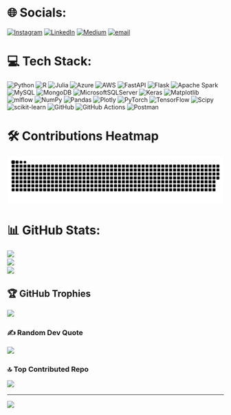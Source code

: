 
# 🌐 Socials:
[![Instagram](https://img.shields.io/badge/Instagram-%23E4405F.svg?logo=Instagram&logoColor=white)](https://instagram.com/mohiteprathamesh77) [![LinkedIn](https://img.shields.io/badge/LinkedIn-%230077B5.svg?logo=linkedin&logoColor=white)](https://linkedin.com/in/prathameshmohite96) [![Medium](https://img.shields.io/badge/Medium-12100E?logo=medium&logoColor=white)](https://medium.com/@prathamesh-mohite96) [![email](https://img.shields.io/badge/Email-D14836?logo=gmail&logoColor=white)](mailto:prathamesh.mohite96@gmail.com) 

# 💻 Tech Stack:
![Python](https://img.shields.io/badge/python-3670A0?style=for-the-badge&logo=python&logoColor=ffdd54) ![R](https://img.shields.io/badge/r-%23276DC3.svg?style=for-the-badge&logo=r&logoColor=white) ![Julia](https://img.shields.io/badge/-Julia-9558B2?style=for-the-badge&logo=julia&logoColor=white) ![Azure](https://img.shields.io/badge/azure-%230072C6.svg?style=for-the-badge&logo=microsoftazure&logoColor=white) ![AWS](https://img.shields.io/badge/AWS-%23FF9900.svg?style=for-the-badge&logo=amazon-aws&logoColor=white) ![FastAPI](https://img.shields.io/badge/FastAPI-005571?style=for-the-badge&logo=fastapi) ![Flask](https://img.shields.io/badge/flask-%23000.svg?style=for-the-badge&logo=flask&logoColor=white) ![Apache Spark](https://img.shields.io/badge/Apache%20Spark-FDEE21?style=for-the-badge&logo=apachespark&logoColor=black) ![MySQL](https://img.shields.io/badge/mysql-4479A1.svg?style=for-the-badge&logo=mysql&logoColor=white) ![MongoDB](https://img.shields.io/badge/MongoDB-%234ea94b.svg?style=for-the-badge&logo=mongodb&logoColor=white) ![MicrosoftSQLServer](https://img.shields.io/badge/Microsoft%20SQL%20Server-CC2927?style=for-the-badge&logo=microsoft%20sql%20server&logoColor=white) ![Keras](https://img.shields.io/badge/Keras-%23D00000.svg?style=for-the-badge&logo=Keras&logoColor=white) ![Matplotlib](https://img.shields.io/badge/Matplotlib-%23ffffff.svg?style=for-the-badge&logo=Matplotlib&logoColor=black) ![mlflow](https://img.shields.io/badge/mlflow-%23d9ead3.svg?style=for-the-badge&logo=numpy&logoColor=blue) ![NumPy](https://img.shields.io/badge/numpy-%23013243.svg?style=for-the-badge&logo=numpy&logoColor=white) ![Pandas](https://img.shields.io/badge/pandas-%23150458.svg?style=for-the-badge&logo=pandas&logoColor=white) ![Plotly](https://img.shields.io/badge/Plotly-%233F4F75.svg?style=for-the-badge&logo=plotly&logoColor=white) ![PyTorch](https://img.shields.io/badge/PyTorch-%23EE4C2C.svg?style=for-the-badge&logo=PyTorch&logoColor=white) ![TensorFlow](https://img.shields.io/badge/TensorFlow-%23FF6F00.svg?style=for-the-badge&logo=TensorFlow&logoColor=white) ![Scipy](https://img.shields.io/badge/SciPy-%230C55A5.svg?style=for-the-badge&logo=scipy&logoColor=%white) ![scikit-learn](https://img.shields.io/badge/scikit--learn-%23F7931E.svg?style=for-the-badge&logo=scikit-learn&logoColor=white) ![GitHub](https://img.shields.io/badge/github-%23121011.svg?style=for-the-badge&logo=github&logoColor=white) ![GitHub Actions](https://img.shields.io/badge/github%20actions-%232671E5.svg?style=for-the-badge&logo=githubactions&logoColor=white) ![Postman](https://img.shields.io/badge/Postman-FF6C37?style=for-the-badge&logo=postman&logoColor=white)

# 🛠️ Contributions Heatmap
<picture>
  <source media="(prefers-color-scheme: dark)" srcset="https://raw.githubusercontent.com/mohiteprathamesh1996/mohiteprathamesh1996/output/github-snake-dark.svg" />
  <source media="(prefers-color-scheme: light)" srcset="https://raw.githubusercontent.com/mohiteprathamesh1996/mohiteprathamesh1996/output/github-snake.svg" />
  <img alt="github-snake" src="https://raw.githubusercontent.com/mohiteprathamesh1996/mohiteprathamesh1996/output/github-snake.svg" />
</picture>

# 📊 GitHub Stats:
![](https://github-readme-stats.vercel.app/api?username=mohiteprathamesh1996&theme=radical&hide_border=false&include_all_commits=false&count_private=false)<br/>
![](https://nirzak-streak-stats.vercel.app/?user=mohiteprathamesh1996&theme=radical&hide_border=false)<br/>
![](https://github-readme-stats.vercel.app/api/top-langs/?username=mohiteprathamesh1996&theme=radical&hide_border=false&include_all_commits=false&count_private=false&layout=compact)

## 🏆 GitHub Trophies
![](https://github-profile-trophy.vercel.app/?username=mohiteprathamesh1996&theme=radical&no-frame=false&no-bg=false&margin-w=4)

### ✍️ Random Dev Quote
![](https://quotes-github-readme.vercel.app/api?type=horizontal&theme=radical)

### 🔝 Top Contributed Repo
![](https://github-contributor-stats.vercel.app/api?username=mohiteprathamesh1996&limit=5&theme=dark&combine_all_yearly_contributions=true)

---
[![](https://visitcount.itsvg.in/api?id=mohiteprathamesh1996&icon=0&color=0)](https://visitcount.itsvg.in)

<!-- Proudly created with GPRM ( https://gprm.itsvg.in ) -->

